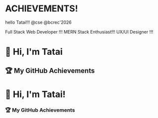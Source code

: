 # ACHIEVEMENTS!
hello Tatai!!!
@cse 
@bcrec'2026
<!DOCTYPE html>

Full Stack Web Developer !!!
MERN Stack Enthusiast!!!
UX/UI Designer !!!
# 👋 Hi, I'm Tatai

## 🏆 My GitHub Achievements

# 👋 Hi, I'm Tatai!

### 🏆 My GitHub Achievements

<!--END_SECTION:achievements-->


